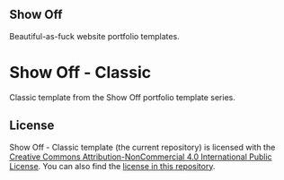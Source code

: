 ## Show Off

Beautiful-as-fuck website portfolio templates.

# Show Off - Classic

Classic template from the Show Off portfolio template series.

## License

Show Off - Classic template (the current repository) is licensed with the [Creative Commons Attribution-NonCommercial 4.0 International Public License](https://creativecommons.org/licenses/by-nc/4.0/legalcode). You can also find the [license in this repository](https://github.com/sidvenu/show-off/blob/master/LICENSE.md).
